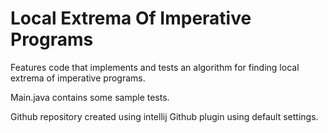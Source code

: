 # Local Extrema Of Imperative Programs

Features code that implements and tests an algorithm for finding local extrema of imperative programs.

Main.java contains some sample tests.

Github repository created using intellij Github plugin using default settings.
